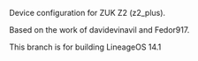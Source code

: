 Device configuration for ZUK Z2 (z2_plus).

Based on the work of davidevinavil and Fedor917.

This branch is for building LineageOS 14.1
